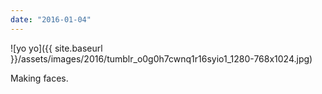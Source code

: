 ```yaml
---
date: "2016-01-04"
---
```


![yo yo]({{ site.baseurl }}/assets/images/2016/tumblr_o0g0h7cwnq1r16syio1_1280-768x1024.jpg)

Making faces.

